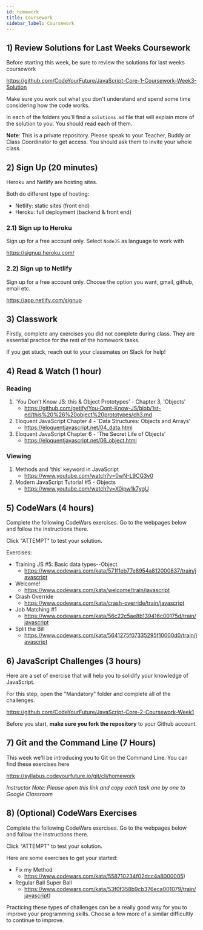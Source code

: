 ```yaml
---
id: homework
title: Coursework
sidebar_label: Coursework
---
```


## 1) Review Solutions for Last Weeks Coursework

Before starting this week, be sure to review the solutions for last weeks coursework

https://github.com/CodeYourFuture/JavaScript-Core-1-Coursework-Week3-Solution

Make sure you work out what you don't understand and spend some time considering how the code works.

In each of the folders you'll find a `solutions.md` file that will explain more of the solution to you. You should read each of them.

**Note**: This is a private repository. Please speak to your Teacher, Buddy or Class Coordinator to get access. You should ask them to invite your whole class.

## 2) Sign Up (20 minutes)

Heroku and Netlify are hosting sites.

Both do different type of hosting:

- Netlify: static sites (front end)
- Heroku: full deployment (backend & front end)

### 2.1) Sign up to Heroku

Sign up for a free account only. Select `NodeJS` as language to work with

https://signup.heroku.com/

### 2.2) Sign up to Netlify

Sign up for a free account only. Choose the option you want, gmail, github, email etc.

https://app.netlify.com/signup

## 3) Classwork

Firstly, complete any exercises you did not complete during class. They are essential practice for the rest of the homework tasks.

If you get stuck, reach out to your classmates on Slack for help!

## 4) Read & Watch (1 hour)

### Reading

1. 'You Don't Know JS: this & Object Prototypes' - Chapter 3, 'Objects'
   - https://github.com/getify/You-Dont-Know-JS/blob/1st-ed/this%20%26%20object%20prototypes/ch3.md
2. Eloquent JavaScript Chapter 4 - 'Data Structures: Objects and Arrays'
   - https://eloquentjavascript.net/04_data.html
3. Eloquent JavaScript Chapter 6 - 'The Secret Life of Objects'
   - https://eloquentjavascript.net/06_object.html

### Viewing

1. Methods and 'this' keyword in JavaScript
   - https://www.youtube.com/watch?v=0wN-L9CG3y0
2. Modern JavaScript Tutorial #5 - Objects
   - https://www.youtube.com/watch?v=X0ipw1k7ygU

## 5) CodeWars (4 hours)

Complete the following CodeWars exercises. Go to the webpages below and follow the instructions there.

Click "ATTEMPT" to test your solution.

Exercises:

- Training JS #5: Basic data types--Object
  - https://www.codewars.com/kata/571f1eb77e8954a812000837/train/javascript
- Welcome!
  - https://www.codewars.com/kata/welcome/train/javascript
- Crash Override
  - https://www.codewars.com/kata/crash-override/train/javascript
- Job Matching #1
  - https://www.codewars.com/kata/56c22c5ae8b139416c00175d/train/javascript
- Split the Bill
  - https://www.codewars.com/kata/5641275f07335295f10000d0/train/javascript

## 6) JavaScript Challenges (3 hours)

Here are a set of exercise that will help you to solidify your knowledge of JavaScript.

For this step, open the "Mandatory" folder and complete all of the challenges.

https://github.com/CodeYourFuture/JavaScript-Core-2-Coursework-Week1

Before you start, **make sure you fork the repository** to your Github account.

## 7) Git and the Command Line (7 Hours)

This week we'll be introducing you to Git on the Command Line. You can find these exercises here

https://syllabus.codeyourfuture.io/git/cli/homework

_Instructor Note: Please open this link and copy each task one by one to Google Classroom_

## 8) (Optional) CodeWars Exercises

Complete the following CodeWars exercises. Go to the webpages below and follow the instructions there.

Click "ATTEMPT" to test your solution.

Here are some exercises to get your started:

- Fix my Method
  - https://www.codewars.com/kata/558710234f02dcc4a8000005)
- Regular Ball Super Ball
  - https://www.codewars.com/kata/53f0f358b9cb376eca001079/train/javascript)

Practicing these types of challenges can be a really good way for you to improve your programming skills. Choose a few more of a similar difficultly to continue to improve.
